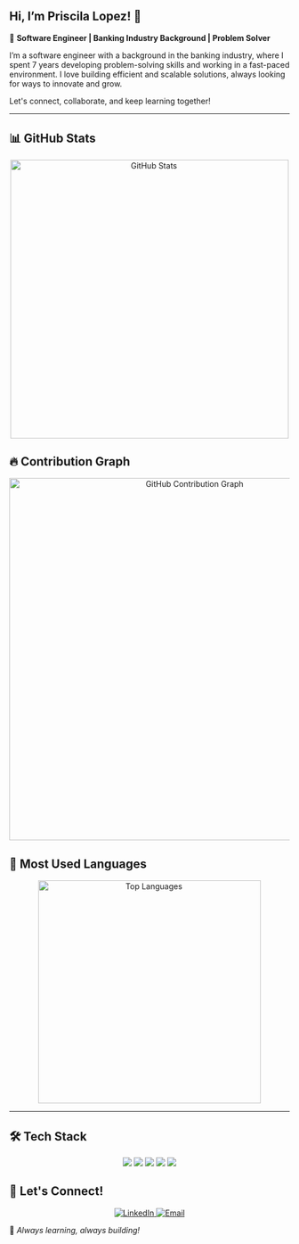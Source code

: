 ##  Hi, I’m Priscila Lopez! 👋

🚀 **Software Engineer | Banking Industry Background | Problem Solver**

I’m a software engineer with a background in the banking industry, where I spent 7 years developing problem-solving skills and working in a fast-paced environment. I love building efficient and scalable solutions, always looking for ways to innovate and grow.                                                                                                                       

Let's connect, collaborate, and keep learning together!

---

## 📊 GitHub Stats

<div align="center">
  <img src="https://github-readme-stats.vercel.app/api?username=Priscilalopezbrito&show_icons=true&theme=merko&count_private=true" alt="GitHub Stats" width="500"/>
</div>

## 🔥 Contribution Graph

<div align="center">
  <img src="https://github-readme-activity-graph.vercel.app/graph?username=Priscilalopezbrito&theme=github-dark-blue" alt="GitHub Contribution Graph" width="650"/>
</div>

## 🚀 Most Used Languages

<div align="center">
  <img src="https://github-readme-stats.vercel.app/api/top-langs/?username=Priscilalopezbrito&langs_count=6&theme=merko&layout=compact&hide=Jupyter%20Notebook&include_titles=false&custom_title=Most%20Used%20Languages" alt="Top Languages" width="400"/>
</div>

---

## 🛠 Tech Stack

<p align="center">
  <img src="https://img.shields.io/badge/Python-20C6C3?style=for-the-badge&logo=python&logoColor=white" />
  <img src="https://img.shields.io/badge/C-5929AD?style=for-the-badge&logo=c&logoColor=white" />
  <img src="https://img.shields.io/badge/HTML5-FF6AC1?style=for-the-badge&logo=html5&logoColor=white" />
  <img src="https://img.shields.io/badge/CSS3-20C6C3?style=for-the-badge&logo=css3&logoColor=white" />
  <img src="https://img.shields.io/badge/JavaScript-9A5DC6?style=for-the-badge&logo=javascript&logoColor=black" />
</p>

<!-- ![Visitor Count](https://komarev.com/ghpvc/?username=Priscilalopezbrito&color=blue) -->

## 👤 Let's Connect!

<p align="center">
  <a href="https://www.linkedin.com/in/priscila-lopez-brito">
    <img src="https://img.shields.io/badge/LinkedIn-20C6C3?style=for-the-badge&logo=linkedin" alt="LinkedIn" />
  </a>
  <a href="mailto:prisscilalb@gmail.com">
    <img src="https://img.shields.io/badge/Email-9A5DC6?style=for-the-badge&logo=gmail" alt="Email" />
  </a>
</p>

🚀 _Always learning, always building!_

